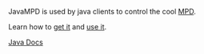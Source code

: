 [mpd]: http://www.musicpd.org

[download]: download.html

[using]: using.html

[javadocs]: apidocs/index.html

JavaMPD is used by java clients to control the cool [MPD][mpd].

Learn how to [get it][download] and [use it][using].

[Java Docs][javadocs]
